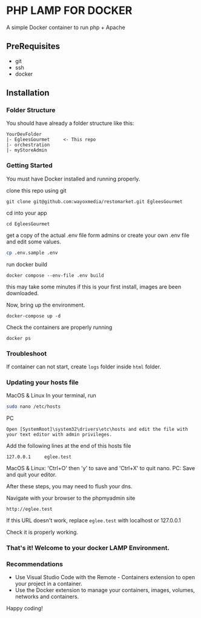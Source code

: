 # PHP LAMP FOR DOCKER
A simple Docker container to run php + Apache

## PreRequisites

* git
* ssh
* docker

## Installation

### Folder Structure

You should have already a folder structure like this:

    YourDevFolder
    |- EgleesGourmet     <- This repo
    |- orchestration
    |- myStoreAdmin

### Getting Started

You must have Docker installed and running properly.

clone this repo using git

`git clone git@github.com:wayoxmedia/restomarket.git EgleesGourmet`

cd into your app

`cd EgleesGourmet`

get a copy of the actual .env file form admins or create your own .env file and edit some values.
```sh
cp .env.sample .env
```

run docker build

`docker compose --env-file .env build`

this may take some minutes if this is your first install, images are been downloaded.

Now, bring up the environment.

`docker-compose up -d`

Check the containers are properly running

`docker ps`

### Troubleshoot

If container can not start, create `logs` folder inside `html` folder.

### Updating your hosts file
MacOS & Linux
In your terminal, run
```sh
sudo nano /etc/hosts
```
PC
```
Open [SystemRoot]\system32\drivers\etc\hosts and edit the file with your text editor with admin privileges.
```
Add the following lines at the end of this hosts file
```
127.0.0.1     eglee.test
```
MacOS & Linux: 'Ctrl+O' then 'y' to save and 'Ctrl+X' to quit nano.
PC: Save and quit your editor.

After these steps, you may need to flush your dns.

Navigate with your browser to the phpmyadmin site

`http://eglee.test`

If this URL doesn't work, replace `eglee.test` with localhost or 127.0.0.1

Check it is properly working.

### That's it! Welcome to your docker LAMP Environment.

### Recommendations

* Use Visual Studio Code with the Remote - Containers extension to open your project in a container.
* Use the Docker extension to manage your containers, images, volumes, networks and containers.

Happy coding!

